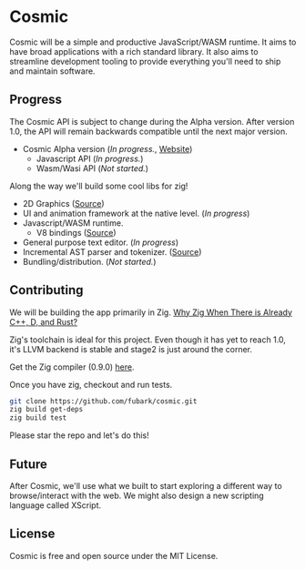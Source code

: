 # Cosmic

Cosmic will be a simple and productive JavaScript/WASM runtime. It aims to have broad applications with a rich standard library. It also aims to streamline development tooling to provide everything you'll need to ship and maintain software.

## Progress
The Cosmic API is subject to change during the Alpha version. After version 1.0, the API will remain backwards compatible until the next major version.
- Cosmic Alpha version (*In progress.*, [Website](https://cosmic-js.com))
  - Javascript API (*In progress.*)
  - Wasm/Wasi API (*Not started.*)

Along the way we'll build some cool libs for zig!
- 2D Graphics ([Source](https://github.com/fubark/cosmic/tree/master/graphics))
- UI and animation framework at the native level. (*In progress*)
- Javascript/WASM runtime.
  - V8 bindings ([Source](https://github.com/fubark/zig-v8))
- General purpose text editor. (*In progress*)
- Incremental AST parser and tokenizer. ([Source](https://github.com/fubark/cosmic/tree/master/parser))
- Bundling/distribution. (*Not started.*)

## Contributing
We will be building the app primarily in Zig.
[Why Zig When There is Already C++, D, and Rust?](https://ziglang.org/learn/why_zig_rust_d_cpp)

Zig's toolchain is ideal for this project. Even though it has yet to reach 1.0, it's LLVM backend is stable and stage2 is just around the corner.

Get the Zig compiler (0.9.0) [here](https://ziglang.org/download/). 

Once you have zig, checkout and run tests.
```sh
git clone https://github.com/fubark/cosmic.git
zig build get-deps
zig build test
```

Please star the repo and let's do this!

## Future

After Cosmic, we'll use what we built to start exploring a different way to browse/interact with the web. 
We might also design a new scripting language called XScript.

## License

Cosmic is free and open source under the MIT License.
